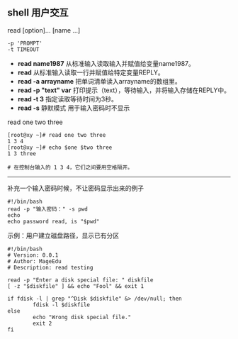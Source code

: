## shell 用户交互

read [option]... [name ...]

	-p 'PROMPT'
	-t TIMEOUT

- **read name1987** 从标准输入读取输入并赋值给变量name1987。
- **read** 从标准输入读取一行并赋值给特定变量REPLY。
- **read -a arrayname** 把单词清单读入arrayname的数组里。
- **read -p "text" var**  打印提示（text），等待输入，并将输入存储在REPLY中。
- **read -t 3** 指定读取等待时间为3秒。
- **read -s** 静默模式 用于输入密码时不显示


read one two three
```
[root@xy ~]# read one two three
1 3 4
[root@xy ~]# echo $one $two three
1 3 three

# 在控制台输入的 1 3 4，它们之间要用空格隔开。
```

---
补充一个输入密码时候，不让密码显示出来的例子

	#!/bin/bash
	read -p "输入密码：" -s pwd
	echo
	echo password read, is "$pwd"

示例：用户建立磁盘路径，显示已有分区
```
#!/bin/bash
# Version: 0.0.1
# Author: MageEdu
# Description: read testing

read -p "Enter a disk special file: " diskfile
[ -z "$diskfile" ] && echo "Fool" && exit 1

if fdisk -l | grep "^Disk $diskfile" &> /dev/null; then
	    fdisk -l $diskfile
else
	    echo "Wrong disk special file."
	    exit 2
fi
```
